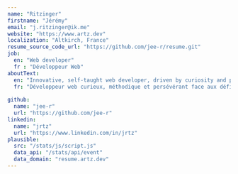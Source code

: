 ```yaml
---
name: "Ritzinger"
firstname: "Jérémy"
email: "j.ritzinger@ik.me"
website: "https://www.artz.dev"
localization: "Altkirch, France"
resume_source_code_url: "https://github.com/jee-r/resume.git"
job:
  en: "Web developer"
  fr : "Développeur Web"
aboutText: 
  en: "Innovative, self-taught web developer, driven by curiosity and problem-solving."
  fr: "Développeur web curieux, méthodique et persévérant face aux défis techniques"
    
github:
  name: "jee-r"
  url: "https://github.com/jee-r"
linkedin:
  name: "jrtz"
  url: "https://www.linkedin.com/in/jrtz"
plausible:
  src: "/stats/js/script.js"
  data_api: "/stats/api/event"
  data_domain: "resume.artz.dev"
---
```

